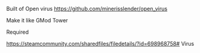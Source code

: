 Built of Open virus
https://github.com/minerisslender/open_virus

Make it like GMod Tower

Required 

https://steamcommunity.com/sharedfiles/filedetails/?id=698968758# Virus

